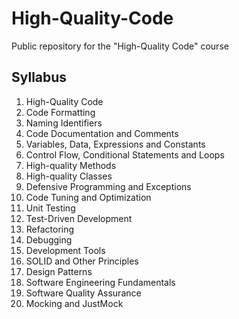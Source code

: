 High-Quality-Code
=================

Public repository for the "High-Quality Code" course

## Syllabus

01. High-Quality Code
02. Code Formatting
03. Naming Identifiers
04. Code Documentation and Comments
05. Variables, Data, Expressions and Constants
06. Control Flow, Conditional Statements and Loops
07. High-quality Methods
08. High-quality Classes
09. Defensive Programming and Exceptions
10. Code Tuning and Optimization
11. Unit Testing
12. Test-Driven Development
13. Refactoring
14. Debugging
15. Development Tools
16. SOLID and Other Principles
17. Design Patterns
18. Software Engineering Fundamentals
19. Software Quality Assurance
20. Mocking and JustMock
